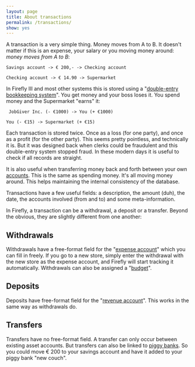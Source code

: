 ```yaml
---
layout: page
title: About transactions
permalink: /transactions/
show: yes
---
```


A transaction is a very simple thing. Money moves from A to B. It doesn't matter if this is an expense, your salary or you moving money around: _money moves from A to B_:

``Savings account -> € 200,- -> Checking account``

``Checking account -> € 14.90 -> Supermarket``

In Firefly III and most other systems this is stored using a "[double-entry bookkeeping system](http://en.wikipedia.org/wiki/Double-entry_bookkeeping_system)". You get money and your boss loses it. You spend money and the Supermarket "earns" it:

`` JobGiver Inc. (- €1000) -> You (+ €1000)``

``You (- €15) -> Supermarket (+ €15)``

Each transaction is stored twice. Once as a loss (for one party), and once as a profit (for the other party). This seems pretty pointless, and technically it is. But it was designed back when clerks could be fraudulent and this double-entry system stopped fraud. In these modern days it is useful to check if all records are straight.

It is also useful when transferring money back and forth between your own [accounts](/accounts/). This is the same as spending money. It's all moving money around. This helps maintaining the internal consistency of the database.

Transactions have a few useful fields: a description, the amount (duh), the date, the accounts involved (from and to) and some meta-information.

In Firefly, a transaction can be a withdrawal, a deposit or a transfer. Beyond the obvious, they are slightly different from one another:

## Withdrawals
Withdrawals have a free-format field for the "[expense account](/accounts/)" which you can fill in freely. If you go to a new store, simply enter the withdrawal with the new store as the expense account, and Firefly will start tracking it automatically. Withdrawals can also be assigned a "[budget](/budgets/)".

## Deposits
Deposits have free-format field for the "[revenue account](/accounts/)". This works in the same way as withdrawals do.

## Transfers

Transfers have no free-format field. A transfer can only occur between existing asset accounts. But transfers can also be linked to [piggy banks](/piggy-banks/). So you could move € 200 to your savings account and have it added to your piggy bank "new couch".
